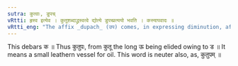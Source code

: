 ```yaml
---
sutra: कुत्वाः, डुपच्
vRtti: हृस्व इत्येव । कुतूशब्दाद्ध्रस्वत्वे द्योत्ये डुपच्प्रत्ययो भवति । कस्यापवादः ॥
vRtti_eng: "The affix _dupach_ (उप) comes, in expressing diminution, after the word _kutu_ 'a jar'."
---
```

This debars क ॥ Thus कुतुपः, from कुतू the long ऊ being elided owing to ड ॥ It means a small leathern vessel for oil. This word is neuter also, as, कुतुपम् ॥
